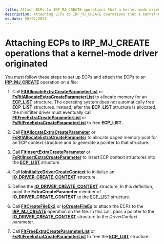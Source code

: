 ```yaml
---
title: Attach ECPs to IRP_MJ_CREATE operations that a kernel-mode driver originated
description: Attaching ECPs to IRP_MJ_CREATE operations that a kernel-mode driver originated
ms.date: 09/02/2021
---
```


# Attaching ECPs to IRP_MJ_CREATE operations that a kernel-mode driver originated

You must follow these steps to set up ECPs and attach the ECPs to an [**IRP_MJ_CREATE**](./irp-mj-create.md) operation on a file:

1. Call [**FltAllocateExtraCreateParameterList**](/windows-hardware/drivers/ddi/fltkernel/nf-fltkernel-fltallocateextracreateparameterlist) or [**FsRtlAllocateExtraCreateParameterList**](/windows-hardware/drivers/ddi/ntifs/nf-ntifs-fsrtlallocateextracreateparameterlist) to allocate memory for an [**ECP_LIST**](/previous-versions/windows/hardware/drivers/ff540148(v=vs.85)) structure. The operating system does not automatically free **ECP_LIST** structures. Instead, after the **ECP_LIST** structure is allocated, the minifilter driver must eventually call [**FltFreeExtraCreateParameterList**](/windows-hardware/drivers/ddi/fltkernel/nf-fltkernel-fltfreeextracreateparameterlist) or [**FsRtlFreeExtraCreateParameterList**](/windows-hardware/drivers/ddi/ntifs/nf-ntifs-fsrtlfreeextracreateparameterlist) to free **ECP_LIST**.

2. Call [**FltAllocateExtraCreateParameter**](/windows-hardware/drivers/ddi/fltkernel/nf-fltkernel-fltallocateextracreateparameter) or [**FsRtlAllocateExtraCreateParameter**](/windows-hardware/drivers/ddi/ntifs/nf-ntifs-fsrtlallocateextracreateparameter) to allocate paged memory pool for an ECP context structure and to generate a pointer to that structure.

3. Call [**FltInsertExtraCreateParameter**](/windows-hardware/drivers/ddi/fltkernel/nf-fltkernel-fltinsertextracreateparameter) or [**FsRtlInsertExtraCreateParameter**](/windows-hardware/drivers/ddi/ntifs/nf-ntifs-fsrtlinsertextracreateparameter) to insert ECP context structures into the [**ECP_LIST**](/previous-versions/windows/hardware/drivers/ff540148(v=vs.85)) structure.

4. Call [**IoInitializeDriverCreateContext**](/windows-hardware/drivers/ddi/ntddk/nf-ntddk-ioinitializedrivercreatecontext) to initialize an [**IO_DRIVER_CREATE_CONTEXT**](/windows-hardware/drivers/ddi/ntddk/ns-ntddk-_io_driver_create_context) structure.

5. Define the [**IO_DRIVER_CREATE_CONTEXT**](/windows-hardware/drivers/ddi/ntddk/ns-ntddk-_io_driver_create_context) structure. In this definition, point the **ExtraCreateParameter** member of **IO_DRIVER_CREATE_CONTEXT** to the [ECP_LIST](/previous-versions/windows/hardware/drivers/ff540148(v=vs.85)) structure.

6. Call [**FltCreateFileEx2**](/windows-hardware/drivers/ddi/fltkernel/nf-fltkernel-fltcreatefileex2) or [**IoCreateFileEx**](/windows-hardware/drivers/ddi/ntddk/nf-ntddk-iocreatefileex) to attach the ECPs to the [**IRP_MJ_CREATE**](./irp-mj-create.md) operation on the file. In this call, pass a pointer to the [**IO_DRIVER_CREATE_CONTEXT**](/windows-hardware/drivers/ddi/ntddk/ns-ntddk-_io_driver_create_context) structure to the *DriverContext* parameter.

7. Call [**FltFreeExtraCreateParameterList**](/windows-hardware/drivers/ddi/fltkernel/nf-fltkernel-fltfreeextracreateparameterlist) or [**FsRtlFreeExtraCreateParameterList**](/windows-hardware/drivers/ddi/ntifs/nf-ntifs-fsrtlfreeextracreateparameterlist) to free the [**ECP_LIST**](/previous-versions/windows/hardware/drivers/ff540148(v=vs.85)) structure.
